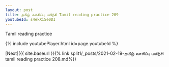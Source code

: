 ```yaml
---
layout: post
title: தமிழ் வாசிப்பு பயிற்சி Tamil reading practice 209
youtubeId: s4ekXi5e0DI
---
```

 
 
Tamil reading practice
 
 
 
 
 


{% include youtubePlayer.html id=page.youtubeId %}
 
[Next]({{ site.baseurl }}{% link  split1/_posts/2021-02-19-தமிழ் வாசிப்பு பயிற்சி tamil reading practice 208.md%})
 
